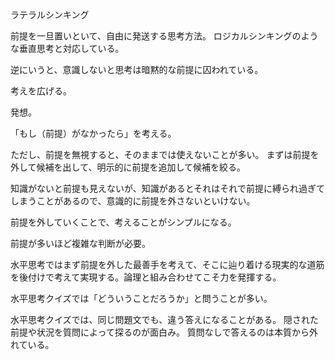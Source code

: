 ラテラルシンキング

前提を一旦置いといて、自由に発送する思考方法。
ロジカルシンキングのような垂直思考と対応している。

逆にいうと、意識しないと思考は暗黙的な前提に囚われている。

考えを広げる。

発想。

「もし（前提）がなかったら」を考える。

ただし、前提を無視すると、そのままでは使えないことが多い。
まずは前提を外して候補を出して、明示的に前提を追加して候補を絞る。

知識がないと前提も見えないが、知識があるとそれはそれで前提に縛られ過ぎてしまうことがあるので、意識的に前提を外さないといけない。

前提を外していくことで、考えることがシンプルになる。

前提が多いほど複雑な判断が必要。

水平思考ではまず前提を外した最善手を考えて、そこに辿り着ける現実的な道筋を後付けで考えて実現する。論理と組み合わせてこそ力を発揮する。

水平思考クイズでは「どういうことだろうか」と問うことが多い。

水平思考クイズでは、同じ問題文でも、違う答えになることがある。
隠された前提や状況を質問によって探るのが面白み。
質問なしで答えるのは本質から外れている。
